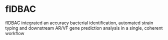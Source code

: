 # fIDBAC
fIDBAC integrated an accuracy bacterial identification, automated strain typing and downstream AR/VF gene prediction analysis in a single, coherent workflow

